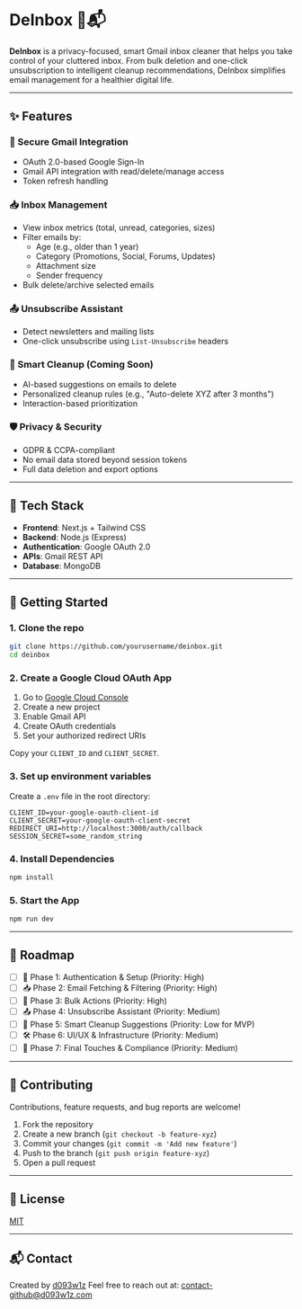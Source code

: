 # DeInbox 🧹📬

**DeInbox** is a privacy-focused, smart Gmail inbox cleaner that helps you take control of your cluttered inbox. From bulk deletion and one-click unsubscription to intelligent cleanup recommendations, DeInbox simplifies email management for a healthier digital life.

---

## ✨ Features

### 🔐 Secure Gmail Integration

- OAuth 2.0-based Google Sign-In
- Gmail API integration with read/delete/manage access
- Token refresh handling

### 📥 Inbox Management

- View inbox metrics (total, unread, categories, sizes)
- Filter emails by:
  - Age (e.g., older than 1 year)
  - Category (Promotions, Social, Forums, Updates)
  - Attachment size
  - Sender frequency
- Bulk delete/archive selected emails

### 📤 Unsubscribe Assistant

- Detect newsletters and mailing lists
- One-click unsubscribe using `List-Unsubscribe` headers

### 🧠 Smart Cleanup (Coming Soon)

- AI-based suggestions on emails to delete
- Personalized cleanup rules (e.g., "Auto-delete XYZ after 3 months")
- Interaction-based prioritization

### 🛡️ Privacy & Security

- GDPR & CCPA-compliant
- No email data stored beyond session tokens
- Full data deletion and export options

---

## 🧪 Tech Stack

- **Frontend**: Next.js + Tailwind CSS
- **Backend**: Node.js (Express)
- **Authentication**: Google OAuth 2.0
- **APIs**: Gmail REST API
- **Database**: MongoDB

---

## 🚀 Getting Started

### 1. Clone the repo

```bash
git clone https://github.com/yourusername/deinbox.git
cd deinbox
```

### 2. Create a Google Cloud OAuth App

1. Go to [Google Cloud Console](https://console.cloud.google.com/)
2. Create a new project
3. Enable Gmail API
4. Create OAuth credentials
5. Set your authorized redirect URIs

Copy your `CLIENT_ID` and `CLIENT_SECRET`.

### 3. Set up environment variables

Create a `.env` file in the root directory:

```env
CLIENT_ID=your-google-oauth-client-id
CLIENT_SECRET=your-google-oauth-client-secret
REDIRECT_URI=http://localhost:3000/auth/callback
SESSION_SECRET=some_random_string
```

### 4. Install Dependencies

```bash
npm install
```

### 5. Start the App

```bash
npm run dev
```

---

## 🧭 Roadmap

- [ ] 🔐 Phase 1: Authentication & Setup (Priority: High)
- [ ] 📥 Phase 2: Email Fetching & Filtering (Priority: High)
- [ ] 🧹 Phase 3: Bulk Actions (Priority: High)
- [ ] 📤 Phase 4: Unsubscribe Assistant (Priority: Medium)
- [ ] 🧠 Phase 5: Smart Cleanup Suggestions (Priority: Low for MVP)
- [ ] 🛠 Phase 6: UI/UX & Infrastructure (Priority: Medium)
- [ ] 🧾 Phase 7: Final Touches & Compliance (Priority: Medium)

---

## 🤝 Contributing

Contributions, feature requests, and bug reports are welcome!

1. Fork the repository
2. Create a new branch (`git checkout -b feature-xyz`)
3. Commit your changes (`git commit -m 'Add new feature'`)
4. Push to the branch (`git push origin feature-xyz`)
5. Open a pull request

---

## 📜 License

[MIT](LICENSE)

---

## 📬 Contact

Created by [d093w1z](https://d093w1z.com)
Feel free to reach out at: [contact-github@d093w1z.com](mailto:contact-github@d093w1z.com)
